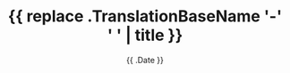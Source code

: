 ---
draft: true
title: "{{ replace .TranslationBaseName '-' ' ' | title }}"
# -- predefined URL
# slug: 
# -- for posts in menubar, use this (shorter) title
# menutitle: 
description: 
# --- Italic subheading
# lead: 
date: "{{ .Date }}"
categories:
  - ""
tags:
  - ""
authorbox: true
sidebar: true
pager: false
#menu: main
#weight: 10
# --- must be in the leaf bundle folder or static
#thumbnail: ""
---
